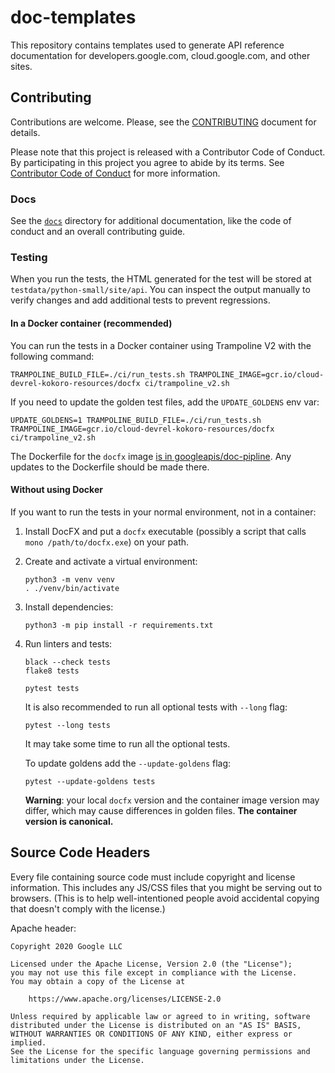 # doc-templates

This repository contains templates used to generate API reference documentation
for developers.google.com, cloud.google.com, and other sites.

## Contributing

Contributions are welcome. Please, see the
[CONTRIBUTING](https://github.com/googleapis/doc-templates/blob/master/docs/CONTRIBUTING.md)
document for details.

Please note that this project is released with a Contributor Code of Conduct.
By participating in this project you agree to abide by its terms.
See [Contributor Code of Conduct](https://github.com/googleapis/doc-templates/blob/master/docs/CODE_OF_CONDUCT.md)
for more information.

### Docs

See the [`docs`](/docs) directory for additional documentation, like the code of
conduct and an overall contributing guide.

### Testing

When you run the tests, the HTML generated for the test will be stored at
`testdata/python-small/site/api`. You can inspect the output manually to verify
changes and add additional tests to prevent regressions.

#### In a Docker container (recommended)

You can run the tests in a Docker container using Trampoline V2 with the
following command:

```
TRAMPOLINE_BUILD_FILE=./ci/run_tests.sh TRAMPOLINE_IMAGE=gcr.io/cloud-devrel-kokoro-resources/docfx ci/trampoline_v2.sh
```

If you need to update the golden test files, add the `UPDATE_GOLDENS` env var:

```
UPDATE_GOLDENS=1 TRAMPOLINE_BUILD_FILE=./ci/run_tests.sh TRAMPOLINE_IMAGE=gcr.io/cloud-devrel-kokoro-resources/docfx ci/trampoline_v2.sh
```

The Dockerfile for the `docfx` image
[is in googleapis/doc-pipline](https://github.com/googleapis/doc-pipeline/blob/master/docfx/Dockerfile).
Any updates to the Dockerfile should be made there.

#### Without using Docker

If you want to run the tests in your normal environment, not in a container:

1. Install DocFX and put a `docfx` executable (possibly a script that calls
   `mono /path/to/docfx.exe`) on your path.
1. Create and activate a virtual environment:
   ```
   python3 -m venv venv
   . ./venv/bin/activate
   ```
1. Install dependencies:
   ```
   python3 -m pip install -r requirements.txt
   ```
1. Run linters and tests:
   ```
   black --check tests
   flake8 tests

   pytest tests
   ```
   It is also recommended to run all optional tests with `--long` flag:
   ```
   pytest --long tests
   ```
   It may take some time to run all the optional tests.

   To update goldens add the `--update-goldens` flag:
   ```
   pytest --update-goldens tests
   ```

   **Warning**: your local `docfx` version and the container image version may
   differ, which may cause differences in golden files. **The container version
   is canonical.**

## Source Code Headers

Every file containing source code must include copyright and license
information. This includes any JS/CSS files that you might be serving out to
browsers. (This is to help well-intentioned people avoid accidental copying that
doesn't comply with the license.)

Apache header:

    Copyright 2020 Google LLC

    Licensed under the Apache License, Version 2.0 (the "License");
    you may not use this file except in compliance with the License.
    You may obtain a copy of the License at

        https://www.apache.org/licenses/LICENSE-2.0

    Unless required by applicable law or agreed to in writing, software
    distributed under the License is distributed on an "AS IS" BASIS,
    WITHOUT WARRANTIES OR CONDITIONS OF ANY KIND, either express or implied.
    See the License for the specific language governing permissions and
    limitations under the License.
